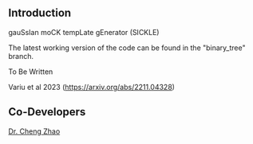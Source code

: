 ## Introduction
gauSsIan moCK tempLate gEnerator (SICKLE)

The latest working version of the code can be found in the "binary_tree" branch.

To Be Written


Variu et al 2023 (https://arxiv.org/abs/2211.04328)


## Co-Developers
[Dr. Cheng Zhao](https://github.com/cheng-zhao/)
